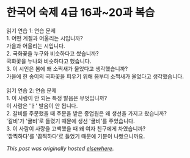 # 한국어 숙제 4급 16과~20과 복습

<p>읽기 연습 1: 연습 문제<br>1. 어떤 계절과 어울리는 시입니까?<br>가을과 어울리는 시입니다.<br>2. 국화꽃을 누구와 비슷하다고 썼습니까?<br>국화꽃을 누나와 비슷하다고 했습니다.<br>3. 이 시인은 봄에 왜 소쩍새가 울었다고 생각했습니까?<br>가을에 한 송이의 국화꽃을 피우기 위해 봄부터 소쩍새가 울었다고 생각했습니다.<br><br>읽기 연습 2: 연습 문제<br>1. 이 사람이 안 되는 특정 발음은 무엇입니까?<br>이 사람은 'ㅏ' 발음이 안 됩니다.<br>2. 갈비를 주문했을 때 주문을 받은 종업원은 왜 생선을 가지고 왔습니까?<br>'갈비'가 '굴비'로 들렸기 때문에 생선 '굴비'를 주었습니다.<br>3. 이 사람이 사랑을 고백했을 때 왜 여자 친구에게 차였습니까?<br>'깜찍하다'를 '끔찍하다'로 들었기 때문에 기분이 나빴으니까요.</p>


*This post was originally hosted [elsewhere](http://planspace.blogspot.com/2009/07/4-1620.html).*
